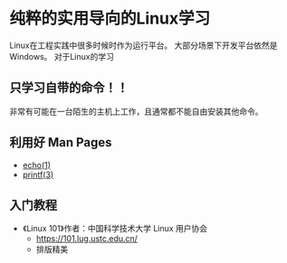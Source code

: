 # 纯粹的实用导向的Linux学习

Linux在工程实践中很多时候时作为运行平台。
大部分场景下开发平台依然是Windows。
对于Linux的学习

## 只学习自带的命令！！

非常有可能在一台陌生的主机上工作，且通常都不能自由安装其他命令。

## 利用好 Man Pages
- [echo(1) ](https://man7.org/linux/man-pages/man1/echo.1.html)
- [printf(3) ](https://man7.org/linux/man-pages/man3/printf.3.html)

## 入门教程
- 《Linux 101》作者：中国科学技术大学 Linux 用户协会
  - https://101.lug.ustc.edu.cn/
  - 排版精美
